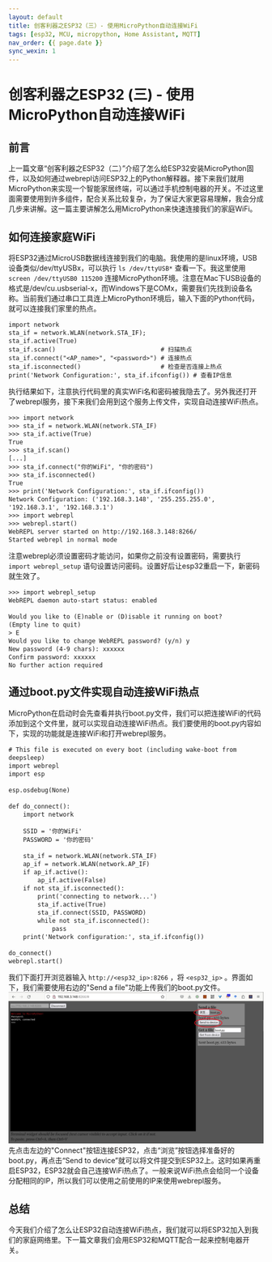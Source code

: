```yaml
---
layout: default
title: 创客利器之ESP32（三）- 使用MicroPython自动连接WiFi
tags: [esp32, MCU, micropython, Home Assistant, MQTT]
nav_order: {{ page.date }}
sync_wexin: 1
---
```



# 创客利器之ESP32 (三) - 使用MicroPython自动连接WiFi


## 前言

上一篇文章“创客利器之ESP32（二）”介绍了怎么给ESP32安装MicroPython固件，以及如何通过webrepl访问ESP32上的Python解释器。接下来我们就用MicroPython来实现一个智能家居终端，可以通过手机控制电器的开关。不过这里面需要使用到许多组件，配合关系比较复杂，为了保证大家更容易理解，我会分成几步来讲解。这一篇主要讲解怎么用MicroPython来快速连接我们的家庭WiFi。


## 如何连接家庭WiFi

将ESP32通过MicroUSB数据线连接到我们的电脑。我使用的是linux环境，USB设备类似/dev/ttyUSBx，可以执行 `ls /dev/ttyUSB*` 查看一下。我这里使用 `screen /dev/ttyUSB0 115200` 连接MicroPython环境。注意在Mac下USB设备的格式是/dev/cu.usbserial-x，而Windows下是COMx，需要我们先找到设备名称。当前我们通过串口工具连上MicroPython环境后，输入下面的Python代码，就可以连接我们家里的热点。

    import network
    sta_if = network.WLAN(network.STA_IF);
    sta_if.active(True)
    sta_if.scan()                             # 扫描热点
    sta_if.connect("<AP_name>", "<password>") # 连接热点
    sta_if.isconnected()                      # 检查是否连接上热点
    print('Network Configuration:', sta_if.ifconfig()) # 查看IP信息

执行结果如下，注意执行代码里的真实WiFi名和密码被我隐去了。另外我还打开了webrepl服务，接下来我们会用到这个服务上传文件，实现自动连接WiFi热点。

    >>> import network
    >>> sta_if = network.WLAN(network.STA_IF)
    >>> sta_if.active(True)
    True
    >>> sta_if.scan()
    [...]
    >>> sta_if.connect("你的WiFi", "你的密码")
    >>> sta_if.isconnected()
    True
    >>> print('Network Configuration:', sta_if.ifconfig())
    Network Configuration: ('192.168.3.148', '255.255.255.0', '192.168.3.1', '192.168.3.1')
    >>> import webrepl
    >>> webrepl.start()
    WebREPL server started on http://192.168.3.148:8266/
    Started webrepl in normal mode

注意webrepl必须设置密码才能访问，如果你之前没有设置密码，需要执行 `import webrepl_setup` 语句设置访问密码。设置好后让esp32重启一下，新密码就生效了。

    >>> import webrepl_setup
    WebREPL daemon auto-start status: enabled
    
    Would you like to (E)nable or (D)isable it running on boot?
    (Empty line to quit)
    > E
    Would you like to change WebREPL password? (y/n) y
    New password (4-9 chars): xxxxxx
    Confirm password: xxxxxx
    No further action required


## 通过boot.py文件实现自动连接WiFi热点

MicroPython在启动时会先查看并执行boot.py文件，我们可以把连接WiFi的代码添加到这个文件里，就可以实现自动连接WiFi热点。我们要使用的boot.py内容如下，实现的功能就是连接WiFi和打开webrepl服务。

    # This file is executed on every boot (including wake-boot from deepsleep)
    import webrepl
    import esp
    
    esp.osdebug(None)
    
    def do_connect():
        import network
    
        SSID = '你的WiFi'
        PASSWORD = '你的密码'
    
        sta_if = network.WLAN(network.STA_IF)
        ap_if = network.WLAN(network.AP_IF)
        if ap_if.active():
            ap_if.active(False)
        if not sta_if.isconnected():
            print('connecting to network...')
            sta_if.active(True)
            sta_if.connect(SSID, PASSWORD)
            while not sta_if.isconnected():
                pass
        print('Network configuration:', sta_if.ifconfig())
    
    do_connect()
    webrepl.start()

我们下面打开浏览器输入 `http://<esp32_ip>:8266` ，将 `<esp32_ip>` 。界面如下，我们需要使用右边的"Send a file"功能上传我们的boot.py文件。
![img](/images/micropython_webrepl_send_file.jpg)
先点击左边的"Connect"按钮连接ESP32，点击“浏览”按钮选择准备好的boot.py，再点击“Send to device”就可以将文件提交到ESP32上。这时如果再重启ESP32，ESP32就会自己连接WiFi热点了。一般来说WiFi热点会给同一个设备分配相同的IP，所以我们可以使用之前使用的IP来使用webrepl服务。


## 总结

今天我们介绍了怎么让ESP32自动连接WiFi热点，我们就可以将ESP32加入到我们的家庭网络里。下一篇文章我们会用ESP32和MQTT配合一起来控制电器开关。

